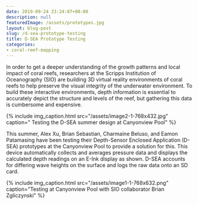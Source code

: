 ```yaml
---
date: 2019-09-24 23:24:07+00:00
description: null
featuredImage: /assets/prototypes.jpg
layout: blog-post
slug: /d-sea-prototype-testing
title: D-SEA Prototype Testing
categories:
- coral-reef-mapping
---
```


In order to get a deeper understanding of the growth patterns and local impact of coral reefs, researchers at the Scripps Institution of Oceanography (SIO) are building 3D virtual reality environments of coral reefs to help preserve the visual integrity of the underwater environment. To build these interactive environments, depth information is essential to accurately depict the structure and levels of the reef, but gathering this data is cumbersome and expensive.

{% include 
    img_caption.html
    src="/assets/image2-1-768x432.jpg"
    caption=" Testing the D-SEA summer design at Canyonview Pool"
%}

This summer, Alex Xu, Brian Sebastian, Charmaine Beluso, and Eamon Patamasing have been testing their Depth-Sensor Enclosed Application (D-SEA) prototypes at the Canyonview Pool to provide a solution for this. This device automatically collects and averages pressure data and displays the calculated depth readings on an E-Ink display as shown. D-SEA accounts for differing wave heights on the surface and logs the raw data onto an SD card.

{% include 
    img_caption.html
    src="/assets/image1-1-768x632.png"
    caption="Testing at Canyonview Pool with SIO collaborator Brian Zgliczynski"
%}
